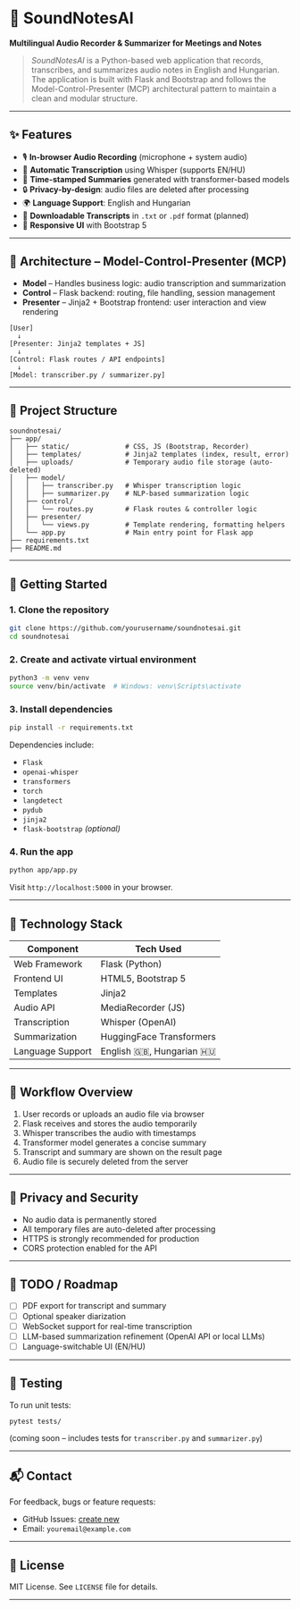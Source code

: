 # 📌 SoundNotesAI

**Multilingual Audio Recorder & Summarizer for Meetings and Notes**

> *SoundNotesAI* is a Python-based web application that records, transcribes, and summarizes audio notes in English and Hungarian. The application is built with Flask and Bootstrap and follows the Model-Control-Presenter (MCP) architectural pattern to maintain a clean and modular structure.

---

## ✨ Features

* 🎙 **In-browser Audio Recording** (microphone + system audio)
* 🧠 **Automatic Transcription** using Whisper (supports EN/HU)
* 📝 **Time-stamped Summaries** generated with transformer-based models
* 🔒 **Privacy-by-design**: audio files are deleted after processing
* 🌍 **Language Support**: English and Hungarian
* 📄 **Downloadable Transcripts** in `.txt` or `.pdf` format (planned)
* 📱 **Responsive UI** with Bootstrap 5

---

## 🧱 Architecture – Model-Control-Presenter (MCP)

* **Model** – Handles business logic: audio transcription and summarization
* **Control** – Flask backend: routing, file handling, session management
* **Presenter** – Jinja2 + Bootstrap frontend: user interaction and view rendering

```
[User]
  ↓
[Presenter: Jinja2 templates + JS]
  ↓
[Control: Flask routes / API endpoints]
  ↓
[Model: transcriber.py / summarizer.py]
```

---

## 📂 Project Structure

```
soundnotesai/
├── app/
│   ├── static/              # CSS, JS (Bootstrap, Recorder)
│   ├── templates/           # Jinja2 templates (index, result, error)
│   ├── uploads/             # Temporary audio file storage (auto-deleted)
│   ├── model/
│   │   ├── transcriber.py   # Whisper transcription logic
│   │   ├── summarizer.py    # NLP-based summarization logic
│   ├── control/
│   │   └── routes.py        # Flask routes & controller logic
│   ├── presenter/
│   │   └── views.py         # Template rendering, formatting helpers
│   └── app.py               # Main entry point for Flask app
├── requirements.txt
├── README.md
```

---

## 🚀 Getting Started

### 1. Clone the repository

```bash
git clone https://github.com/yourusername/soundnotesai.git
cd soundnotesai
```

### 2. Create and activate virtual environment

```bash
python3 -m venv venv
source venv/bin/activate  # Windows: venv\Scripts\activate
```

### 3. Install dependencies

```bash
pip install -r requirements.txt
```

Dependencies include:

* `Flask`
* `openai-whisper`
* `transformers`
* `torch`
* `langdetect`
* `pydub`
* `jinja2`
* `flask-bootstrap` *(optional)*

### 4. Run the app

```bash
python app/app.py
```

Visit `http://localhost:5000` in your browser.

---

## 🧠 Technology Stack

| Component        | Tech Used                    |
| ---------------- | ---------------------------- |
| Web Framework    | Flask (Python)               |
| Frontend UI      | HTML5, Bootstrap 5           |
| Templates        | Jinja2                       |
| Audio API        | MediaRecorder (JS)           |
| Transcription    | Whisper (OpenAI)             |
| Summarization    | HuggingFace Transformers     |
| Language Support | English 🇬🇧, Hungarian 🇭🇺 |

---

## 📄 Workflow Overview

1. User records or uploads an audio file via browser
2. Flask receives and stores the audio temporarily
3. Whisper transcribes the audio with timestamps
4. Transformer model generates a concise summary
5. Transcript and summary are shown on the result page
6. Audio file is securely deleted from the server

---

## 🔐 Privacy and Security

* No audio data is permanently stored
* All temporary files are auto-deleted after processing
* HTTPS is strongly recommended for production
* CORS protection enabled for the API

---

## 📌 TODO / Roadmap

* [ ] PDF export for transcript and summary
* [ ] Optional speaker diarization
* [ ] WebSocket support for real-time transcription
* [ ] LLM-based summarization refinement (OpenAI API or local LLMs)
* [ ] Language-switchable UI (EN/HU)

---

## 🧪 Testing

To run unit tests:

```bash
pytest tests/
```

(coming soon – includes tests for `transcriber.py` and `summarizer.py`)

---

## 📬 Contact

For feedback, bugs or feature requests:

* GitHub Issues: [create new](https://github.com/yourusername/soundnotesai/issues)
* Email: `youremail@example.com`

---

## 📄 License

MIT License. See `LICENSE` file for details.

---
